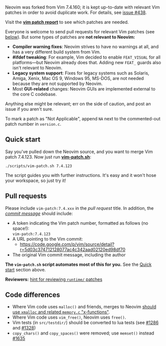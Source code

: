 Neovim was forked from Vim 7.4.160; it is kept up-to-date with relevant Vim patches in order to avoid duplicate work. For details, see [issue #438](https://github.com/neovim/neovim/issues/438).

Visit the [**vim patch report**](http://neovim.org/doc/reports/vimpatch/) to see which patches are needed.

Everyone is welcome to send pull requests for relevant Vim patches (see [below](#pull-requests)). But some types of patches are **not relevant to Neovim:**

- **Compiler warning fixes**: Neovim strives to have no warnings at all, and has a very different build system from Vim.
- **#ifdef tweaking**: For example, Vim decided to enable `FEAT_VISUAL` for all platforms—but Neovim already does that. Adding new `FEAT_` guards also isn't relevant to Neovim.
- **Legacy system support**: Fixes for legacy systems such as Solaris, Amiga, Xenix, Mac OS 9, Windows 95, MS-DOS, are not needed because they are not supported by Neovim.
- Most **GUI-related** changes: Neovim GUIs are implemented external to the core C codebase.

Anything else might be relevant; err on the side of caution, and post an issue if you aren't sure. 

To mark a patch as "Not Applicable", append `NA` next to the commented-out patch number in `version.c`.

Quick start
-----------

Say you've pulled down the Neovim source, and you want to merge Vim patch 7.4.123. Now just run [**vim-patch.sh**](https://github.com/neovim/neovim/blob/master/scripts/vim-patch.sh):

    ./scripts/vim-patch.sh 7.4.123

The script guides you with further instructions. It's easy and it won't hose your workspace, so just try it!

Pull requests
-------------

Please include `vim-patch:7.4.xxx` in the *pull request* title. In addition, the [*commit message*](https://github.com/neovim/neovim/commit/4ccf1125ff569eccfc34abc4ad794044c5ab7455) should include:

- A token indicating the Vim patch number, formatted as follows (no space!): <br/>
  `vim-patch:7.4.123`
- A URL pointing to the Vim commit:
    - https://code.google.com/p/vim/source/detail?r=5d03c374712128077ac4c342aad02120ed98df70
- The original Vim commit message, including the author

**The `vim-patch.sh` script automates most of this for you.** See the [Quick start](#quick-start) section above.

**Reviewers:** [hint for reviewing `runtime/` patches](https://github.com/neovim/neovim/pull/1744#issuecomment-68202876)


Code differences
----------------

- Where Vim code uses `malloc()` and friends, merges to Neovim [should use `xmalloc` and related `memory.c` "x-functions"](https://github.com/neovim/neovim/pull/691#issuecomment-52400360).
- Where Vim code uses `vim_free()`, Neovim uses `free()`.
- Vim tests (in `src/testdir/`) should be converted to lua tests (see [#1286](https://github.com/neovim/neovim/issues/1286) and [#1328](https://github.com/neovim/neovim/pull/1328))
- `copy_chars()` and `copy_spaces()` were removed; use `memset()` instead [#1635](https://github.com/neovim/neovim/pull/1635)
